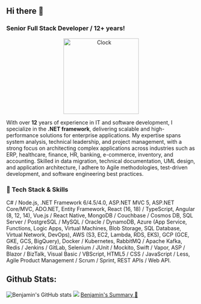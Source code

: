 ## Hi there 👋

### Senior Full Stack Developer / 12+ years!

<p align="center">
<a href="https://github.com/tomchen/animated-svg-clock" title="Animated SVG clock"><img src="https://github.com/tomchen/animated-svg-clock/raw/master/clock.svg" alt="Clock" width="200px" height="200px"></a>
</p>

With over **12** years of experience in IT and software development, I specialize in the **.NET framework**, delivering scalable and high-performance solutions for enterprise applications. My expertise spans system analysis, technical leadership, and project management, with a strong focus on architecting complex applications across industries such as ERP, healthcare, finance, HR, banking, e-commerce, inventory, and accounting. Skilled in data migration, technical documentation, UML design, and application architecture, I adhere to Agile methodologies, test-driven development, and software engineering best practices.  

### 🔹 Tech Stack & Skills

C# / Node.js, .NET Framework 6/4.5/4.0, ASP.NET MVC 5, ASP.NET Core/MVC, ADO.NET, Entity Framework, React (16, 18) / TypeScript, Angular (8, 12, 14), Vue.js / React Native, MongoDB / Couchbase / Cosmos DB, SQL Server / PostgreSQL / MySQL / Oracle / DynamoDB, Azure (App Service, Functions, Logic Apps, Virtual Machines, Blob Storage, SQL Database, Virtual Network, DevOps), AWS (S3, EC2, Lambda, RDS, EKS), GCP (GCE, GKE, GCS, BigQuery), Docker / Kubernetes, RabbitMQ / Apache Kafka, Redis / Jenkins / GitLab, Selenium / JUnit / Mockito, Swift / Vapor, ASP / Blazor / BizTalk, Visual Basic / VBScript, HTML5 / CSS / JavaScript / Less, Agile Product Management / Scrum / Sprint, REST APIs / Web API. 


## Github Stats:
![Benjamin's GitHub stats](https://github-readme-stats.vercel.app/api?username=benjamin705&count_private=true&show_icons=true&include_all_commits=true&hide_title=false&hide_rank=false&theme=synthwave)
<img src="https://github-readme-stats.vercel.app/api/top-langs/?username=benjamin705&layout=compact&langs_count=4&hide=HTML,%20CSS&theme=synthwave"/>
[Benjamin's Summary 🔗](https://github-profile-summary-cards.vercel.app/api/cards/profile-details?username=benjamin705&show_icons=true&count_private=true&theme=synthwave)
